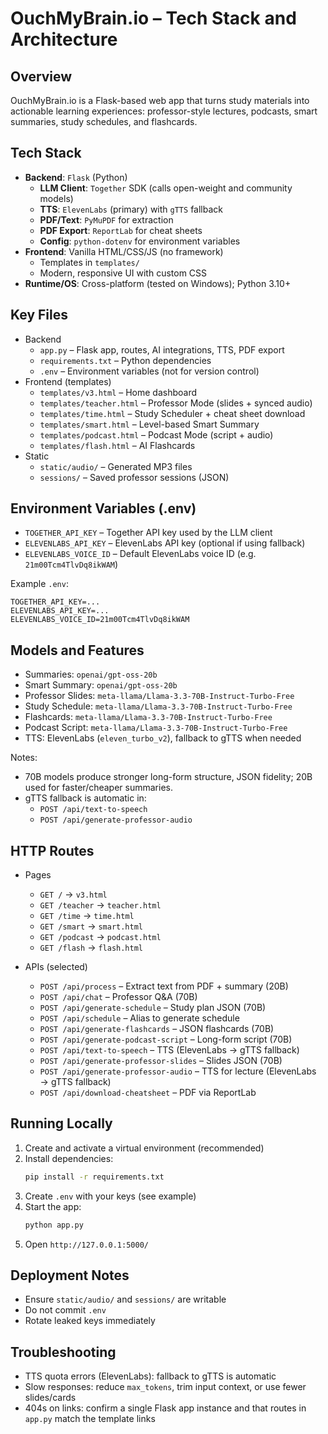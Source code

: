 # OuchMyBrain.io – Tech Stack and Architecture

## Overview
OuchMyBrain.io is a Flask-based web app that turns study materials into actionable learning experiences: professor-style lectures, podcasts, smart summaries, study schedules, and flashcards.

## Tech Stack
- **Backend**: `Flask` (Python)
  - **LLM Client**: `Together` SDK (calls open-weight and community models)
  - **TTS**: `ElevenLabs` (primary) with `gTTS` fallback
  - **PDF/Text**: `PyMuPDF` for extraction
  - **PDF Export**: `ReportLab` for cheat sheets
  - **Config**: `python-dotenv` for environment variables
- **Frontend**: Vanilla HTML/CSS/JS (no framework)
  - Templates in `templates/`
  - Modern, responsive UI with custom CSS
- **Runtime/OS**: Cross-platform (tested on Windows); Python 3.10+

## Key Files
- Backend
  - `app.py` – Flask app, routes, AI integrations, TTS, PDF export
  - `requirements.txt` – Python dependencies
  - `.env` – Environment variables (not for version control)
- Frontend (templates)
  - `templates/v3.html` – Home dashboard
  - `templates/teacher.html` – Professor Mode (slides + synced audio)
  - `templates/time.html` – Study Scheduler + cheat sheet download
  - `templates/smart.html` – Level-based Smart Summary
  - `templates/podcast.html` – Podcast Mode (script + audio)
  - `templates/flash.html` – AI Flashcards
- Static
  - `static/audio/` – Generated MP3 files
  - `sessions/` – Saved professor sessions (JSON)

## Environment Variables (.env)
- `TOGETHER_API_KEY` – Together API key used by the LLM client
- `ELEVENLABS_API_KEY` – ElevenLabs API key (optional if using fallback)
- `ELEVENLABS_VOICE_ID` – Default ElevenLabs voice ID (e.g. `21m00Tcm4TlvDq8ikWAM`)

Example `.env`:
```
TOGETHER_API_KEY=...
ELEVENLABS_API_KEY=...
ELEVENLABS_VOICE_ID=21m00Tcm4TlvDq8ikWAM
```

## Models and Features
- Summaries: `openai/gpt-oss-20b`
- Smart Summary: `openai/gpt-oss-20b`
- Professor Slides: `meta-llama/Llama-3.3-70B-Instruct-Turbo-Free`
- Study Schedule: `meta-llama/Llama-3.3-70B-Instruct-Turbo-Free`
- Flashcards: `meta-llama/Llama-3.3-70B-Instruct-Turbo-Free`
- Podcast Script: `meta-llama/Llama-3.3-70B-Instruct-Turbo-Free`
- TTS: ElevenLabs (`eleven_turbo_v2`), fallback to gTTS when needed

Notes:
- 70B models produce stronger long-form structure, JSON fidelity; 20B used for faster/cheaper summaries.
- gTTS fallback is automatic in:
  - `POST /api/text-to-speech`
  - `POST /api/generate-professor-audio`

## HTTP Routes
- Pages
  - `GET /` → `v3.html`
  - `GET /teacher` → `teacher.html`
  - `GET /time` → `time.html`
  - `GET /smart` → `smart.html`
  - `GET /podcast` → `podcast.html`
  - `GET /flash` → `flash.html`

- APIs (selected)
  - `POST /api/process` – Extract text from PDF + summary (20B)
  - `POST /api/chat` – Professor Q&A (70B)
  - `POST /api/generate-schedule` – Study plan JSON (70B)
  - `POST /api/schedule` – Alias to generate schedule
  - `POST /api/generate-flashcards` – JSON flashcards (70B)
  - `POST /api/generate-podcast-script` – Long-form script (70B)
  - `POST /api/text-to-speech` – TTS (ElevenLabs → gTTS fallback)
  - `POST /api/generate-professor-slides` – Slides JSON (70B)
  - `POST /api/generate-professor-audio` – TTS for lecture (ElevenLabs → gTTS fallback)
  - `POST /api/download-cheatsheet` – PDF via ReportLab

## Running Locally
1. Create and activate a virtual environment (recommended)
2. Install dependencies:
   ```bash
   pip install -r requirements.txt
   ```
3. Create `.env` with your keys (see example)
4. Start the app:
   ```bash
   python app.py
   ```
5. Open `http://127.0.0.1:5000/`

## Deployment Notes
- Ensure `static/audio/` and `sessions/` are writable
- Do not commit `.env`
- Rotate leaked keys immediately

## Troubleshooting
- TTS quota errors (ElevenLabs): fallback to gTTS is automatic
- Slow responses: reduce `max_tokens`, trim input context, or use fewer slides/cards
- 404s on links: confirm a single Flask app instance and that routes in `app.py` match the template links
